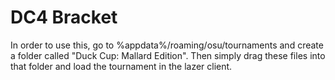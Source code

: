 # DC4 Bracket
 
In order to use this, go to %appdata%/roaming/osu/tournaments and create a folder called "Duck Cup: Mallard Edition". Then simply drag these files into that folder and load the tournament in the lazer client.
